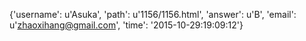 {'username': u'Asuka', 'path': u'1156/1156.html', 'answer': u'B', 'email': u'zhaoxihang@gmail.com', 'time': '2015-10-29:19:09:12'}